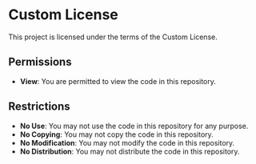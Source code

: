 # Custom License

This project is licensed under the terms of the Custom License.

## Permissions

- **View**: You are permitted to view the code in this repository.

## Restrictions

- **No Use**: You may not use the code in this repository for any purpose.
- **No Copying**: You may not copy the code in this repository.
- **No Modification**: You may not modify the code in this repository.
- **No Distribution**: You may not distribute the code in this repository.

